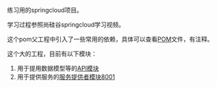 练习用的springcloud项目。

学习过程参照尚硅谷springcloud学习视频。

这个pom父工程中引入了一些常用的依赖，具体可以查看[POM](pom.xml)文件，有注释。

这个大的工程，目前有以下模块：  
1. 用于提用数据模型等的[API模块](./micro-service-api/README.md)
2. 用于提供服务的[服务提供者模块8001](./micro-service-provider-8001/README.md)
